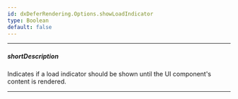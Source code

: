```yaml
---
id: dxDeferRendering.Options.showLoadIndicator
type: Boolean
default: false
---
```

---
##### shortDescription
Indicates if a load indicator should be shown until the UI component's content is rendered.

---
